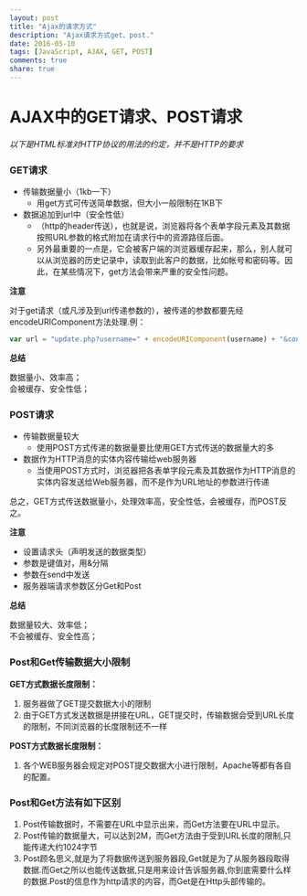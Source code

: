 ```yaml
---
layout: post
title: "Ajax的请求方式"
description: "Ajax请求方式get、post."
date: 2016-05-10
tags: [JavaScript, AJAX, GET, POST]
comments: true
share: true
---
```


# AJAX中的GET请求、POST请求

*以下是HTML标准对HTTP协议的用法的约定，并不是HTTP的要求*

### GET请求

-   传输数据量小（1kb一下）
    -   用get方式可传送简单数据，但大小一般限制在1KB下
-   数据追加到url中（安全性低）
    -   （http的header传送），也就是说，浏览器将各个表单字段元素及其数据按照URL参数的格式附加在请求行中的资源路径后面。
    -   另外最重要的一点是，它会被客户端的浏览器缓存起来，那么，别人就可以从浏览器的历史记录中，读取到此客户的数据，比如帐号和密码等。因此，在某些情况下，get方法会带来严重的安全性问题。 

**注意**

对于get请求（或凡涉及到url传递参数的），被传递的参数都要先经encodeURIComponent方法处理.例：

```javascript
var url = "update.php?username=" + encodeURIComponent(username) + "&content="+encodeURIComponent(content)+"&id=1" ; 
```

**总结**

数据量小、效率高；  
会被缓存、安全性低；

### POST请求

-   传输数据量较大
    -   使用POST方式传递的数据量要比使用GET方式传送的数据量大的多
-   数据作为HTTP消息的实体内容传输给web服务器
    -   当使用POST方式时，浏览器把各表单字段元素及其数据作为HTTP消息的实体内容发送给Web服务器，而不是作为URL地址的参数进行传递

总之，GET方式传送数据量小，处理效率高，安全性低，会被缓存，而POST反之。

**注意**

-   设置请求头（声明发送的数据类型）
-   参数是键值对，用&分隔
-   参数在send中发送
-   服务器端请求参数区分Get和Post

**总结**

数据量较大、效率低；  
不会被缓存、安全性高； 

### Post和Get传输数据大小限制

**GET方式数据长度限制：**

1.  服务器做了GET提交数据大小的限制
2.  由于GET方式发送数据是拼接在URL，GET提交时，传输数据会受到URL长度的限制，不同浏览器的长度限制还不一样

**POST方式数据长度限制：**

1.  各个WEB服务器会规定对POST提交数据大小进行限制，Apache等都有各自的配置。

### Post和Get方法有如下区别

1.  Post传输数据时，不需要在URL中显示出来，而Get方法要在URL中显示。 
2.  Post传输的数据量大，可以达到2M，而Get方法由于受到URL长度的限制,只能传递大约1024字节
3.  Post顾名思义,就是为了将数据传送到服务器段,Get就是为了从服务器段取得数据.而Get之所以也能传送数据,只是用来设计告诉服务器,你到底需要什么样的数据.Post的信息作为http请求的内容，而Get是在Http头部传输的。